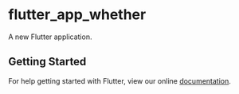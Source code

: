 # flutter_app_whether

A new Flutter application.

## Getting Started

For help getting started with Flutter, view our online
[documentation](https://flutter.io/).
